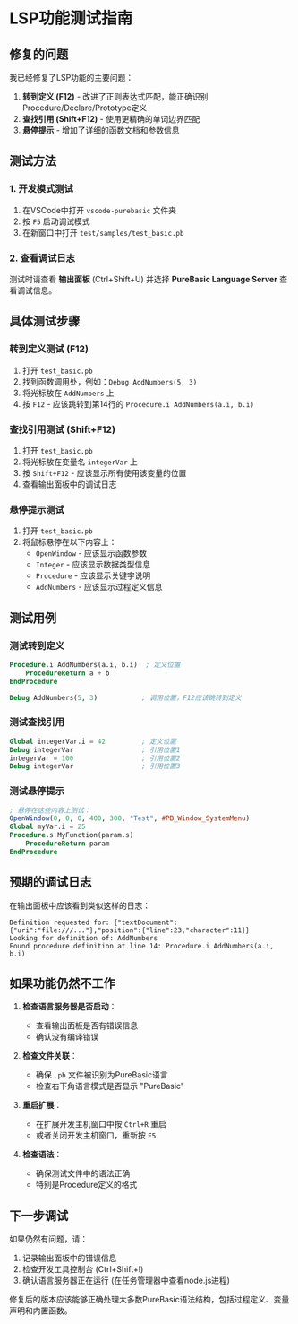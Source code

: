 # LSP功能测试指南

## 修复的问题

我已经修复了LSP功能的主要问题：

1. **转到定义 (F12)** - 改进了正则表达式匹配，能正确识别Procedure/Declare/Prototype定义
2. **查找引用 (Shift+F12)** - 使用更精确的单词边界匹配
3. **悬停提示** - 增加了详细的函数文档和参数信息

## 测试方法

### 1. 开发模式测试
1. 在VSCode中打开 `vscode-purebasic` 文件夹
2. 按 `F5` 启动调试模式
3. 在新窗口中打开 `test/samples/test_basic.pb`

### 2. 查看调试日志
测试时请查看 **输出面板** (Ctrl+Shift+U) 并选择 **PureBasic Language Server** 查看调试信息。

## 具体测试步骤

### 转到定义测试 (F12)
1. 打开 `test_basic.pb`
2. 找到函数调用处，例如：`Debug AddNumbers(5, 3)`
3. 将光标放在 `AddNumbers` 上
4. 按 `F12` - 应该跳转到第14行的 `Procedure.i AddNumbers(a.i, b.i)`

### 查找引用测试 (Shift+F12)
1. 打开 `test_basic.pb`
2. 将光标放在变量名 `integerVar` 上
3. 按 `Shift+F12` - 应该显示所有使用该变量的位置
4. 查看输出面板中的调试日志

### 悬停提示测试
1. 打开 `test_basic.pb`
2. 将鼠标悬停在以下内容上：
   - `OpenWindow` - 应该显示函数参数
   - `Integer` - 应该显示数据类型信息
   - `Procedure` - 应该显示关键字说明
   - `AddNumbers` - 应该显示过程定义信息

## 测试用例

### 测试转到定义
```purebasic
Procedure.i AddNumbers(a.i, b.i)  ; 定义位置
    ProcedureReturn a + b
EndProcedure

Debug AddNumbers(5, 3)           ; 调用位置，F12应该跳转到定义
```

### 测试查找引用
```purebasic
Global integerVar.i = 42         ; 定义位置
Debug integerVar                 ; 引用位置1
integerVar = 100                 ; 引用位置2
Debug integerVar                 ; 引用位置3
```

### 测试悬停提示
```purebasic
; 悬停在这些内容上测试：
OpenWindow(0, 0, 0, 400, 300, "Test", #PB_Window_SystemMenu)
Global myVar.i = 25
Procedure.s MyFunction(param.s)
    ProcedureReturn param
EndProcedure
```

## 预期的调试日志

在输出面板中应该看到类似这样的日志：

```
Definition requested for: {"textDocument":{"uri":"file:///..."},"position":{"line":23,"character":11}}
Looking for definition of: AddNumbers
Found procedure definition at line 14: Procedure.i AddNumbers(a.i, b.i)
```

## 如果功能仍然不工作

1. **检查语言服务器是否启动**：
   - 查看输出面板是否有错误信息
   - 确认没有编译错误

2. **检查文件关联**：
   - 确保 `.pb` 文件被识别为PureBasic语言
   - 检查右下角语言模式是否显示 "PureBasic"

3. **重启扩展**：
   - 在扩展开发主机窗口中按 `Ctrl+R` 重启
   - 或者关闭开发主机窗口，重新按 `F5`

4. **检查语法**：
   - 确保测试文件中的语法正确
   - 特别是Procedure定义的格式

## 下一步调试

如果仍然有问题，请：
1. 记录输出面板中的错误信息
2. 检查开发工具控制台 (Ctrl+Shift+I)
3. 确认语言服务器正在运行 (在任务管理器中查看node.js进程)

修复后的版本应该能够正确处理大多数PureBasic语法结构，包括过程定义、变量声明和内置函数。